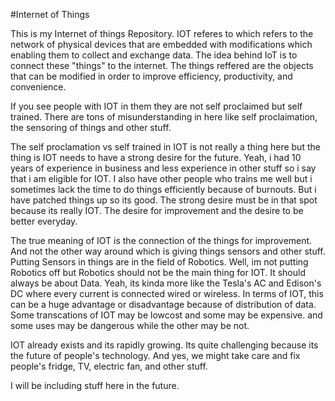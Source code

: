 #Internet of Things

This is my Internet of things Repository.
IOT referes to which refers to the network of physical devices that are embedded with modifications which enabling them to collect and exchange data.
The idea behind IoT is to connect these "things" to the internet.
The things reffered are the objects that can be modified in order to improve efficiency, productivity, and convenience.

If you see people with IOT in them they are not self proclaimed but self trained.
There are tons of misunderstanding in here like self proclaimation, the sensoring of things and other stuff.

The self proclamation vs self trained in IOT is not really a thing here but the thing is IOT needs to have a strong desire for the future.
Yeah, i had 10 years of experience in business and less experience in other stuff so i say that i am eligible for IOT.
I also have other people who trains me well but i sometimes lack the time to do things efficiently because of burnouts.
But i have patched things up so its good.
The strong desire must be in that spot because its really IOT.
The desire for improvement and the desire to be better everyday.

The true meaning of IOT is the connection of the things for improvement.
And not the other way around which is giving things sensors and other stuff.
Putting Sensors in things are in the field of Robotics.
Well, im not putting Robotics off but Robotics should not be the main thing for IOT.
It should always be about Data.
Yeah, its kinda more like the Tesla's AC and Edison's DC where every current is connected wired or wireless.
In terms of IOT, this can be a huge advantage or disadvantage because of distribution of data.
Some transcations of IOT may be lowcost and some may be expensive.
and some uses may be dangerous while the other may be not.

IOT already exists and its rapidly growing.
Its quite challenging because its the future of people's technology.
And yes, we might take care and fix people's fridge, TV, electric fan, and other stuff.

I will be including stuff here in the future.



